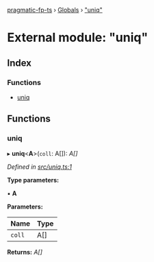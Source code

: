 [pragmatic-fp-ts](../README.md) › [Globals](../globals.md) › ["uniq"](_uniq_.md)

# External module: "uniq"

## Index

### Functions

* [uniq](_uniq_.md#uniq)

## Functions

###  uniq

▸ **uniq**<**A**>(`coll`: A[]): *A[]*

*Defined in [src/uniq.ts:1](https://github.com/hermann-p/pragmatic-fp-ts/blob/d13f3c1/src/uniq.ts#L1)*

**Type parameters:**

▪ **A**

**Parameters:**

Name | Type |
------ | ------ |
`coll` | A[] |

**Returns:** *A[]*
